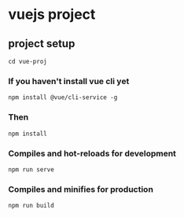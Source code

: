 # vuejs project

## project setup
```
cd vue-proj
```

### If you haven't install vue cli yet
```
npm install @vue/cli-service -g
```

### Then
```
npm install
```

### Compiles and hot-reloads for development
```
npm run serve
```

### Compiles and minifies for production
```
npm run build
```

